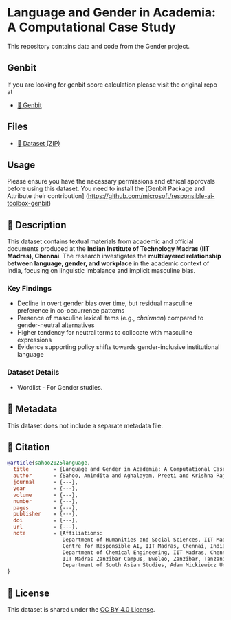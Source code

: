 # Language and Gender in Academia: A Computational Case Study

This repository contains data and code from the Gender project.

## Genbit

If you are looking for genbit score calculation please visit the original repo at

- [📂 Genbit](https://github.com/microsoft/responsible-ai-toolbox-genbit)

## Files

- [📂 Dataset (ZIP)](https://drive.google.com/file/d/1fbrhwgkjerhlgjehrgliurehg/view?usp=drive_link)

## Usage

Please ensure you have the necessary permissions and ethical approvals before using this dataset. You need to install the [Genbit Package and Attribute their contribution] (https://github.com/microsoft/responsible-ai-toolbox-genbit)

## 🧾 Description

This dataset contains textual materials from academic and official documents produced at the **Indian Institute of Technology Madras (IIT Madras), Chennai**. The research investigates the **multilayered relationship between language, gender, and workplace** in the academic context of India, focusing on linguistic imbalance and implicit masculine bias.

### Key Findings

- Decline in overt gender bias over time, but residual masculine preference in co-occurrence patterns
- Presence of masculine lexical items (e.g., _chairman_) compared to gender-neutral alternatives
- Higher tendency for neutral terms to collocate with masculine expressions
- Evidence supporting policy shifts towards gender-inclusive institutional language

### Dataset Details

- Wordlist - For Gender studies.

## 🧬 Metadata

This dataset does not include a separate metadata file.

## 📜 Citation

```bibtex
@article{sahoo2025language,
  title        = {Language and Gender in Academia: A Computational Case Study},
  author       = {Sahoo, Anindita and Aghalayam, Preeti and Krishna Raj S R and Sethiya, Husendra and Vijaya Vani G L},
  journal      = {---},
  year         = {---},
  volume       = {---},
  number       = {---},
  pages        = {---},
  publisher    = {---},
  doi          = {---},
  url          = {---},
  note         = {Affiliations:
                  Department of Humanities and Social Sciences, IIT Madras, Chennai, India;
                  Centre for Responsible AI, IIT Madras, Chennai, India;
                  Department of Chemical Engineering, IIT Madras, Chennai, India;
                  IIT Madras Zanzibar Campus, Bweleo, Zanzibar, Tanzania;
                  Department of South Asian Studies, Adam Mickiewicz University, Poznań, Poland.}
}

```

## 📄 License

This dataset is shared under the [CC BY 4.0 License](https://creativecommons.org/licenses/by/4.0/).
